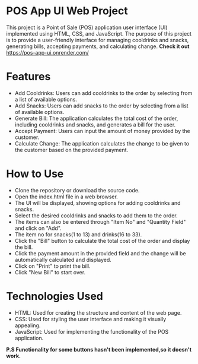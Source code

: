 # POS App UI Web Project
This project is a Point of Sale (POS) application user interface (UI) implemented using HTML, CSS, and JavaScript. The purpose of this project is to provide a user-friendly interface for managing cooldrinks and snacks, generating bills, accepting payments, and calculating change.
**Check it out** https://pos-app-ui.onrender.com/

# Features
- Add Cooldrinks: Users can add cooldrinks to the order by selecting from a list of available options.
- Add Snacks: Users can add snacks to the order by selecting from a list of available options.
- Generate Bill: The application calculates the total cost of the order, including cooldrinks and snacks, and generates a bill for the user.
- Accept Payment: Users can input the amount of money provided by the customer.
- Calculate Change: The application calculates the change to be given to the customer based on the provided payment.
# How to Use
- Clone the repository or download the source code.
- Open the index.html file in a web browser.
- The UI will be displayed, showing options for adding cooldrinks and snacks.
- Select the desired cooldrinks and snacks to add them to the order.
- The items can also be entered through "Item No" and "Quantity Field" and click on "Add".
- The item no for snacks(1 to 13) and drinks(16 to 33).
- Click the "Bill" button to calculate the total cost of the order and display the bill.
- Click the payment amount in the provided field and the change will be automatically calculated and displayed.
- Click on "Print" to print the bill.
- Click "New Bill" to start over.
# Technologies Used
- HTML: Used for creating the structure and content of the web page.
- CSS: Used for styling the user interface and making it visually appealing.
- JavaScript: Used for implementing the functionality of the POS application.

**P.S Functionality for some buttons hasn't been implemented,so it doesn't work.** 
